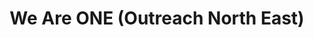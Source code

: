 ---
title: "We Are ONE (Outreach North East)"
url: /grimsby/we-are-one-outreach-north-east/
shop: Gebrauchtwaren
---